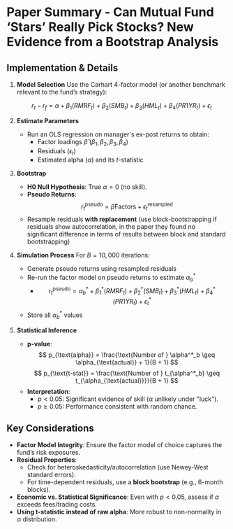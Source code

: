 # Paper Summary - Can Mutual Fund ‘Stars’ Really Pick Stocks? New Evidence from a Bootstrap Analysis

## Implementation & Details

1. **Model Selection**
   Use the Carhart 4-factor model (or another benchmark relevant to the fund’s strategy):
   
   $$ r_t - r_f = \alpha + \beta_1(RMRF_t) + \beta_2(SMB_t) + \beta_3(HML_t) + \beta_4(PR1YR_t) + \epsilon_t $$

3. **Estimate Parameters**
   - Run an OLS regression on manager's ex-post returns to obtain:
     - Factor loadings $\hat{\beta}$ ($\beta_1, \beta_2, \beta_3, \beta_4$)  
     - Residuals ($\epsilon_t$)  
     - Estimated alpha ($\alpha$) and its $t$-statistic  

4. **Bootstrap**
   - **H0 Null Hypothesis**: True $\alpha = 0$ (no skill).
   - **Pseudo Returns**:
      $$ r_t^{\text{pseudo}} = \hat{\beta}\text{Factors} + \epsilon_t^{\text{resampled}} $$
   - Resample residuals **with replacement** (use block-bootstrapping if residuals show autocorrelation, in the paper they found no significant difference in terms of results between block and standard bootstrapping)

5. **Simulation Process**
   For $B = 10,000$ iterations:
   - Generate pseudo returns using resampled residuals
   - Re-run the factor model on pseudo returns to estimate $\alpha^*_b$
     - $$r_t^{\text{pseudo}} = \alpha^*_b + \beta_1^*(RMRF_t) + \beta_2^*(SMB_t) + \beta_3^*(HML_t) + \beta_4^*(PR1YR_t) + \epsilon_t^*$$
   - Store all $\alpha^*_b$ values

6. **Statistical Inference**
   - **p-value**:
      $$ p_{\text{alpha}} = \frac{\text{Number of } \alpha^*_b \geq \alpha_{\text{actual}} + 1}{B + 1} $$
      $$ p_{\text{t-stat}} = \frac{\text{Number of } t_{\alpha^*_b} \geq t_{\alpha_{\text{actual}}}}{B + 1} $$
   - **Interpretation**:
     - $p < 0.05$: Significant evidence of skill ($\alpha$ unlikely under "luck").
     - $p \geq 0.05$: Performance consistent with random chance.

## **Key Considerations**

- **Factor Model Integrity**: Ensure the factor model of choice captures the fund’s risk exposures.
- **Residual Properties**:
  - Check for heteroskedasticity/autocorrelation (use Newey-West standard errors).
  - For time-dependent residuals, use a **block bootstrap** (e.g., 6-month blocks).
- **Economic vs. Statistical Significance**: Even with $p < 0.05$, assess if $\alpha$ exceeds fees/trading costs.
- **Using t-statistic instead of raw alpha**: More robust to non-normality in $\alpha$ distribution.
